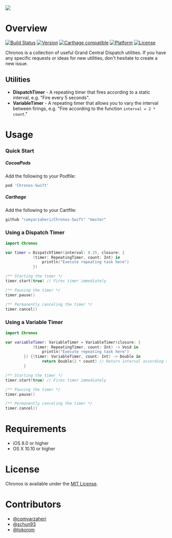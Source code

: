 ![](header.png)

# Overview
[![Build Status](https://travis-ci.org/comyar/Chronos-Swift.svg)](https://travis-ci.org/comyar/Chronos-Swift.svg)
[![Version](http://img.shields.io/cocoapods/v/Chronos-Swift.svg)](http://cocoapods.org/?q=Chronos)
[![Carthage compatible](https://img.shields.io/badge/Carthage-compatible-4BC51D.svg?style=flat)](https://github.com/Olympus-Library/Chronos-Swift)
[![Platform](http://img.shields.io/cocoapods/p/Chronos-Swift.svg)]()
[![License](http://img.shields.io/cocoapods/l/Chronos-Swift.svg)](https://github.com/Olympus-Library/Chronos/blob/master/LICENSE)

Chronos is a collection of useful Grand Central Dispatch utilities. If you have any specific requests or ideas for new utilities, don't hesitate to create a new issue.

## Utilities

* **DispatchTimer** - A repeating timer that fires according to a static interval, e.g. "Fire every 5 seconds".
* **VariableTimer** - A repeating timer that allows you to vary the interval between firings, e.g. "Fire according to the function `interval = 2 * count`." 

# Usage 

### Quick Start

##### CocoaPods

Add the following to your Podfile:

```ruby
pod 'Chronos-Swift'
```
##### Carthage 

Add the following to your Cartfile:

```ruby
github "comyarzaheri/Chronos-Swift" "master"
```

### Using a Dispatch Timer

```swift
import Chronos

var timer = DispatchTimer(interval: 0.25, closure: {
            (timer: RepeatingTimer, count: Int) in
                println("Execute repeating task here")
            })

/** Starting the timer */
timer.start(true) // Fires timer immediately

/** Pausing the timer */
timer.pause()

/** Permanently canceling the timer */
timer.cancel()

```

### Using a Variable Timer

```swift
import Chronos

var variableTimer: VariableTimer = VariableTimer(closure: { 
            (timer: RepeatingTimer, count: Int) -> Void in
                println("Execute repeating task here")
        }) {(timer: VariableTimer, count: Int) -> Double in
                return Double(2 * count) // Return interval according to function
        }

/** Starting the timer */
timer.start(true) // Fires timer immediately

/** Pausing the timer */
timer.pause()

/** Permanently canceling the timer */
timer.cancel()

```

# Requirements

* iOS 8.0 or higher
* OS X 10.10 or higher

# License 

Chronos is available under the [MIT License](LICENSE).

# Contributors

* [@comyarzaheri](https://github.com/comyarzaheri)
* [@schun93](https://github.com/schun93)
* [@tokorom](https://github.com/tokorom)
